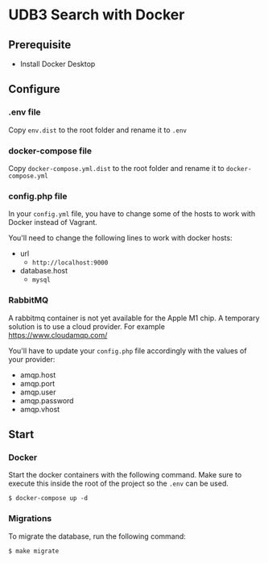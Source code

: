 # UDB3 Search with Docker

## Prerequisite
- Install Docker Desktop

## Configure

### .env file
Copy `env.dist` to the root folder and rename it to `.env`

### docker-compose file
Copy `docker-compose.yml.dist` to the root folder and rename it to `docker-compose.yml`

### config.php file

In your `config.yml` file, you have to change some of the hosts to work with Docker instead of Vagrant.

You'll need to change the following lines to work with docker hosts:
- url
  - `http://localhost:9000`
- database.host
  - `mysql`

### RabbitMQ

A rabbitmq container is not yet available for the Apple M1 chip. A temporary solution is to use a cloud provider. For example https://www.cloudamqp.com/

You'll have to update your `config.php` file accordingly with the values of your provider:
- amqp.host
- amqp.port
- amqp.user
- amqp.password
- amqp.vhost


## Start

### Docker

Start the docker containers with the following command. Make sure to execute this inside the root of the project so the `.env` can be used.
```
$ docker-compose up -d
```

### Migrations

To migrate the database, run the following command:
```
$ make migrate
```
